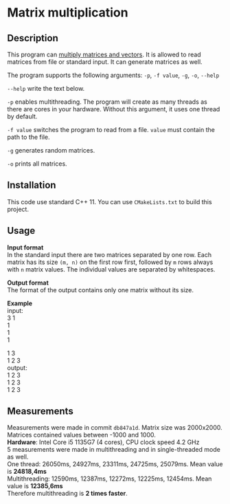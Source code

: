 # Matrix multiplication

## Description
This program can [multiply matrices and vectors](https://en.wikipedia.org/wiki/Matrix_multiplication). It is allowed to read matrices from file or standard input. It can generate matrices as well. 

The program supports the following arguments: `-p`, `-f value`, `-g`, `-o`, `--help`

`--help` write the text below.

`-p` enables multithreading. The program will create as many threads as there are cores in your hardware. Without this argument, it uses one thread by default.

`-f value` switches the program to read from a file. `value` must contain the path to the file. 

`-g` generates random matrices.

`-o` prints all matrices.

## Installation
This code use standard C++ 11. You can use `CMakeLists.txt` to build this project.

## Usage
**Input format**  
In the standard input there are two matrices separated by one row. Each matrix has its size `(m, n)` on the first row first, followed by `m` rows always with `n` matrix values. The individual values are separated by whitespaces.

**Output format**  
The format of the output contains only one matrix without its size.

**Example**  
input:  
3 1  
1  
1  
1  

1 3  
1 2 3  
output:  
1 2 3  
1 2 3  
1 2 3  

## Measurements
Measurements were made in commit `db847a1d`. Matrix size was 2000x2000. Matrices contained values between -1000 and 1000.  
**Hardware**: Intel Core i5 1135G7 (4 cores), CPU clock speed 4.2 GHz  
5 measurements were made in multithreading and in single-threaded mode as well.  
One thread: 26050ms, 24927ms, 23311ms, 24725ms, 25079ms. Mean value is **24818,4ms**  
Multithreading: 12590ms, 12387ms, 12272ms, 12225ms, 12454ms. Mean value is **12385,6ms**  
Therefore multithreading is **2 times faster**.
